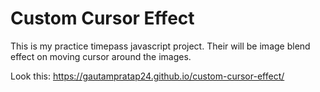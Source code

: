 # Custom Cursor Effect

This is my practice timepass javascript project.
Their will be image blend effect on moving cursor around the images.

Look this: https://gautampratap24.github.io/custom-cursor-effect/
